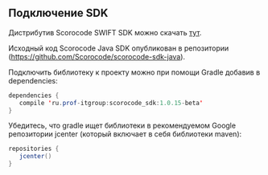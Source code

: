 ## Подключение SDK

Дистрибутив Scorocode SWIFT SDK можно скачать [тут](https://github.com/Scorocode/scorocode-SDK-JS).

Исходный код Scorocode Java SDK опубликован в репозитории (https://github.com/Scorocode/scorocode-sdk-java).

Подключить библиотеку к проекту можно при помощи Gradle добавив в dependencies:

```java
dependencies {
   compile 'ru.prof-itgroup:scorocode_sdk:1.0.15-beta'
}
```

Убедитесь, что gradle ищет библиотеки в рекомендуемом Google репозитории jcenter (который включает в себя библиотеки maven):

```java
repositories {
   jcenter()
}
```
